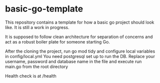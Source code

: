 # basic-go-template
This repository contains a template for how a basic go project should look like. It is still a work in progress.

It is supposed to follow clean architecture for separation of concerns and act as a robust boiler plate for someone starting Go.

After the cloning the project, run go mod tidy and configure local variables in config/local.yml
You need postgresql set up to run the DB. Replace your username, password and database name in the file and execute run main.go from the root directory

Health check is at /health
